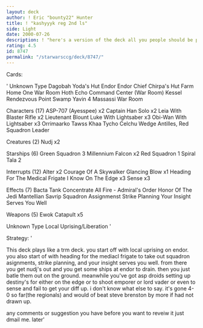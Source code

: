 ```yaml
---
layout: deck
author: ! Eric "bounty22" Hunter
title: ! "kashyyyk reg 2nd ls"
side: Light
date: 2000-07-26
description: ! "here's a version of the deck all you people should be playing. mo more trm crap."
rating: 4.5
id: 8747
permalink: "/starwarsccg/deck/8747/"
---
```

Cards: 

'
Unknown Type
Dagobah Yoda's Hut
Endor
Endor Chief Chirpa's Hut
Farm
Home One War Room
Hoth Echo Command Center (War Room)
Kessel
Rendezvous Point
Swamp
Yavin 4 Massassi War Room

Characters (17)
ASP-707 (Ayesspee)  x2
Captain Han Solo  x2
Leia With Blaster Rifle  x2
Lieutenant Blount
Luke With Lightsaber  x3
Obi-Wan With Lightsaber  x3
Orrimaarko
Tawss Khaa
Tycho Celchu
Wedge Antilles, Red Squadron Leader

Creatures (2)
Nudj  x2

Starships (6)
Green Squadron 3
Millennium Falcon  x2
Red Squadron 1
Spiral
Tala 2

Interrupts (12)
Alter  x2
Courage Of A Skywalker
Glancing Blow  x1
Heading For The Medical Frigate
I Know
On The Edge  x3
Sense  x3

Effects (7)
Bacta Tank
Concentrate All Fire - Admiral's Order
Honor Of The Jedi
Mantellian Savrip
Squadron Assignmenst
Strike Planning
Your Insight Serves You Well

Weapons (5)
Ewok Catapult  x5

Unknown Type
Local Uprising/Liberation
'

Strategy: '

This deck plays like a trm deck. you start off with local uprising on endor. you also start of with heading for the mediacl frigate to take out squadron asignments, strike planning, and your insight serves you well. from there you get nudj's out and you get some ships at endor to drain. then you just batle them out on the ground. meanwhile you've got asp droids setting up destiny's for either on the edge or to shoot emporer or lord vader or even to sense and fail to get your diff up. i don't know what else to say. it's gone 4-0 so far(the regionals) and would of beat steve brenston by more if had not drawn up.

any comments or suggestion you have before you want to reveiw it just dmail me.
later'
